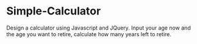 # Simple-Calculator
Design a calculator using Javascript and JQuery.
Input your age now and the age you want to retire, calculate how many years left to retire.
